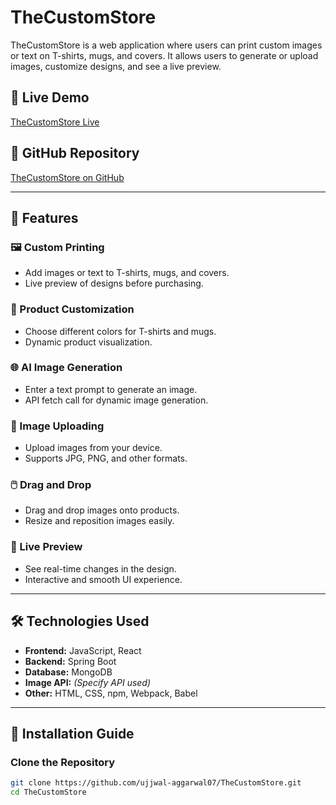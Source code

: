 # TheCustomStore

TheCustomStore is a web application where users can print custom images or text on T-shirts, mugs, and covers. It allows users to generate or upload images, customize designs, and see a live preview.

## 🚀 Live Demo

[TheCustomStore Live](https://the-custom-store.vercel.app)

## 📂 GitHub Repository

[TheCustomStore on GitHub](https://github.com/ujjwal-aggarwal07/TheCustomStore)

---

## 🎨 Features

### 🖼️ Custom Printing

- Add images or text to T-shirts, mugs, and covers.
- Live preview of designs before purchasing.

### 🎨 Product Customization

- Choose different colors for T-shirts and mugs.
- Dynamic product visualization.

### 🌐 AI Image Generation

- Enter a text prompt to generate an image.
- API fetch call for dynamic image generation.

### 📂 Image Uploading

- Upload images from your device.
- Supports JPG, PNG, and other formats.

### 🖱️ Drag and Drop

- Drag and drop images onto products.
- Resize and reposition images easily.

### 🔄 Live Preview

- See real-time changes in the design.
- Interactive and smooth UI experience.

---

## 🛠️ Technologies Used

- **Frontend:** JavaScript, React
- **Backend:** Spring Boot
- **Database:** MongoDB
- **Image API:** _(Specify API used)_
- **Other:** HTML, CSS, npm, Webpack, Babel

---

## 📌 Installation Guide

### Clone the Repository

```sh
git clone https://github.com/ujjwal-aggarwal07/TheCustomStore.git
cd TheCustomStore
```
